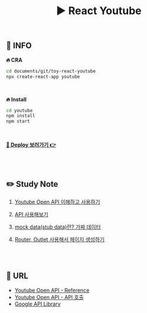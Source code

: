 # <div align="center">▶️ React Youtube</div>

<br>

## 📌 INFO

**🔥 CRA**

```bash
cd documents/git/toy-react-youtube
npx create-react-app youtube
```

<br>

**🔥 Install**

```bash
cd youtube
npm install
npm start
```

<br>

**[🔗 Deploy 보러가기 👉]()**

<br>
<br>

## ✏️ Study Note

1. [Youtube Open API 이해하고 사용하기](https://github.com/mireyhgnay/toy-react-youtube/blob/main/study-note/Youtube%20Open%20API%20%EC%9D%B4%ED%95%B4%ED%95%98%EA%B3%A0%20%EC%82%AC%EC%9A%A9%ED%95%98%EA%B8%B0.md)

2. [API 사용해보기](https://github.com/mireyhgnay/toy-react-youtube/blob/main/study-note/API%20%EC%82%AC%EC%9A%A9%ED%95%B4%EB%B3%B4%EA%B8%B0.md)

3. [mock data(stub data)란? 가짜 데이터](<https://github.com/mireyhgnay/toy-react-youtube/blob/main/study-note/mock%20data(stub%20data).md>)

4. [Router, Outlet 사용해서 페이지 생성하기](https://github.com/mireyhgnay/toy-react-youtube/blob/main/study-note/Router%2C%20Outlet%20%EC%82%AC%EC%9A%A9%ED%95%B4%EC%84%9C%20%ED%8E%98%EC%9D%B4%EC%A7%80%20%EC%83%9D%EC%84%B1%ED%95%98%EA%B8%B0.md)

<br>
<br>

## 🔗 URL

- [Youtube Open API - Reference](https://developers.google.com/youtube/v3/docs?hl=ko)
- [Youtube Open API - API 호출](https://developers.google.com/youtube/v3/docs?hl=ko#calling-the-api)
- [Google API Library](https://console.cloud.google.com/apis/library?project=youtube-project-393007)
